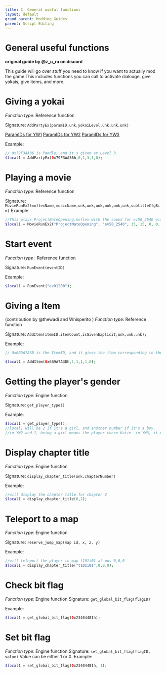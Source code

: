```yaml
---
title: C. General useful functions
layout: default
grand_parent: Modding Guides
parent: Script Editing
---
```


# General useful functions
**original guide by @z_u_ra on discord**


This guide will go over stuff you need to know if you want to actually mod the game.This includes functions you can call to activate dialouge, give yokais, give items, and more.

# Giving a yokai
*Function type*: Reference function

Signature:
`AddPartyEx(paramID,unk,yokaiLevel,unk,unk,unk)`

[ParamIDs for YW1](https://pastebin.com/M6SX8nih)
[ParamIDs for YW2](https://pastebin.com/GCe4D2DC) 
[ParamIDs for YW3](https://pastebin.com/iYBphgMz)

Example:
```php
// 0x79F3AA36 is Pandle, and it's given at Level 3.
$local1 = AddPartyEx(0x79F3AA36h,0,1,3,1,0);
```
# Playing a movie
*Function type*: Reference function

Signature:
`MovieRunEx2(moflexName,musicName,unk,unk,unk,unk,unk,unk,subtitleCfgBin)`
Example:
```php
//This plays ProjectNateOpening.moflex with the sound for ev50_2540 with no subtitles (NULL).
$local1 = MovieRunEx2("ProjectNateOpening", "ev50_2540", 15, 15, 0, 0, 0, -1, "NULL", 0);
```
# Start event
*Function type* : Reference function

Signature:
`RunEvent(eventID)`

Example:
```php
$local1 = RunEvent("ev01200");
```

# Giving a Item
(contribution by @thewadi and Whisperito )
*Function type*: Reference function

Signature:
`AddItem(itemID,itemCount,isGivenExplicit,unk,unk,unk);`

Example:
```php
// 0x6B9A7A3D is the ItemID, and it gives the item corresponding to the ID once per call while showing the window

$local1 = AddItem(0x6B9A7A3Dh,1,1,1,1,0);
```

# Getting the player's gender

*Function type*: Engine function

Signature:
`get_player_type()`

Example:
```php
$local1 = get_player_type();
//local1 will be 2 if it's a girl, and another number if it's a boy.
//in YW2 and 1, being a girl means the player chose Katie. in YW3, it means the player is currently playing as Hailey.
```

# Display chapter title

*Function type*: Engine function

Signature:
`display_chapter_title(unk,chapterNumber)`

Example:
```php
//will display the chapter title for chapter 2
$local1 = display_chapter_title(0,2);
```

# Teleport to a map

*Function type*: Engine function

Signature:
`reserve_jump_map(map id, x, z, y)`

Example:
```php
//will teleport the player to map t101i01 at pos 0,0,0
$local1 = display_chapter_title("t101i01",0,0,0);
```

# Check bit flag 
*Function type*: Engine function
Signature:
`get_global_bit_flag(flagID)`

Example:
```php
$local1 = get_global_bit_flag(0x23404481h);
```

# Set bit flag
*Function type*: Engine function
Signature:
`set_global_bit_flag(flagID, value)`
Value can be either 1 or 0.
Example:
```php
$local1 = set_global_bit_flag(0x23404481h, 1);
```